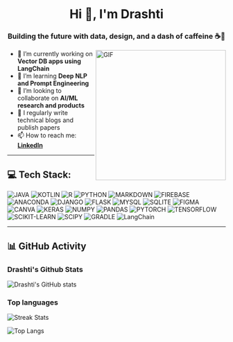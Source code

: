 






<h1 align="center">Hi 👋, I'm Drashti</h1>
<h3 align="center">Building the future with data, design, and a dash of caffeine ☕🤖</h3>

<img align="right" alt="GIF" src="https://raw.githubusercontent.com/rajput2107/rajput2107/master/Assets/Developer.gif" width="300"/>

- 🔭 I’m currently working on **Vector DB apps using LangChain**
- 🌱 I’m learning **Deep NLP and Prompt Engineering**
- 👯 I’m looking to collaborate on **AI/ML research and products**
- 📝 I regularly write technical blogs and publish papers
- 📫 How to reach me: **[LinkedIn](https://linkedin.com/in/drashtibhavsar9)**

---


## 💻 Tech Stack:

![JAVA](https://img.shields.io/badge/JAVA-ED8B00?style=for-the-badge&logo=java&logoColor=white)
![KOTLIN](https://img.shields.io/badge/KOTLIN-0095D5?style=for-the-badge&logo=Kotlin&logoColor=white)
![R](https://img.shields.io/badge/R-276DC3?style=for-the-badge&logo=r&logoColor=white)
![PYTHON](https://img.shields.io/badge/PYTHON-3776AB?style=for-the-badge&logo=python&logoColor=white)
![MARKDOWN](https://img.shields.io/badge/MARKDOWN-000000?style=for-the-badge&logo=markdown&logoColor=white)
![FIREBASE](https://img.shields.io/badge/FIREBASE-FFCA28?style=for-the-badge&logo=firebase&logoColor=black)
![ANACONDA](https://img.shields.io/badge/ANACONDA-44A833?style=for-the-badge&logo=anaconda&logoColor=white)
![DJANGO](https://img.shields.io/badge/DJANGO-092E20?style=for-the-badge&logo=django&logoColor=white)
![FLASK](https://img.shields.io/badge/FLASK-000000?style=for-the-badge&logo=flask&logoColor=white)
![MYSQL](https://img.shields.io/badge/MYSQL-4479A1?style=for-the-badge&logo=mysql&logoColor=white)
![SQLITE](https://img.shields.io/badge/SQLITE-003B57?style=for-the-badge&logo=sqlite&logoColor=white)
![FIGMA](https://img.shields.io/badge/FIGMA-F24E1E?style=for-the-badge&logo=figma&logoColor=white)
![CANVA](https://img.shields.io/badge/CANVA-00C4CC?style=for-the-badge&logo=canva&logoColor=white)
![KERAS](https://img.shields.io/badge/KERAS-D00000?style=for-the-badge&logo=keras&logoColor=white)
![NUMPY](https://img.shields.io/badge/NUMPY-013243?style=for-the-badge&logo=numpy&logoColor=white)
![PANDAS](https://img.shields.io/badge/PANDAS-150458?style=for-the-badge&logo=pandas&logoColor=white)
![PYTORCH](https://img.shields.io/badge/PYTORCH-EE4C2C?style=for-the-badge&logo=pytorch&logoColor=white)
![TENSORFLOW](https://img.shields.io/badge/TENSORFLOW-FF6F00?style=for-the-badge&logo=tensorflow&logoColor=white)
![SCIKIT-LEARN](https://img.shields.io/badge/SCIKIT--LEARN-F7931E?style=for-the-badge&logo=scikit-learn&logoColor=white)
![SCIPY](https://img.shields.io/badge/SCIPY-8CAAE6?style=for-the-badge&logo=scipy&logoColor=white)
![GRADLE](https://img.shields.io/badge/GRADLE-02303A?style=for-the-badge&logo=gradle&logoColor=white)
![LangChain](https://img.shields.io/badge/LangChain-02303A?style=for-the-badge&logo=chainlink&logoColor=white)

---

## 📊 GitHub Activity


### Drashti's Github Stats
![Drashti's GitHub stats](https://github-readme-stats.vercel.app/api?username=Drashti0913&show_icons=true&theme=dark&hide_title=true)
### Top languages
![Streak Stats](https://github-readme-streak-stats.herokuapp.com?user=Drashti0913&theme=dark&date_format=M%20j%5B%2C%20Y%5D)

![Top Langs](https://github-readme-stats.vercel.app/api/top-langs/?username=Drashti0913&layout=compact&theme=dark)

